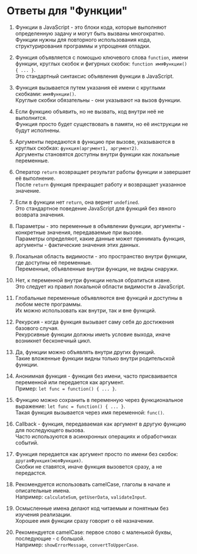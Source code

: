 # Ответы для "Функции"

1. Функции в JavaScript - это блоки кода, которые выполняют определенную задачу и могут быть вызваны многократно.  
   Функции нужны для повторного использования кода, структурирования программы и упрощения отладки.


2. Функция объявляется с помощью ключевого слова `function`, имени функции, круглых скобок и фигурных скобок: `function имяФункции() { ... }`.  
   Это стандартный синтаксис объявления функции в JavaScript.


3. Функция вызывается путем указания её имени с круглыми скобками: `имяФункции()`.  
   Круглые скобки обязательны - они указывают на вызов функции.


4. Если функцию объявить, но не вызвать, код внутри неё не выполнится.  
   Функция просто будет существовать в памяти, но её инструкции не будут исполнены.


5. Аргументы передаются в функцию при вызове, указываются в круглых скобках: `функция(аргумент1, аргумент2)`.  
   Аргументы становятся доступны внутри функции как локальные переменные.


6. Оператор `return` возвращает результат работы функции и завершает её выполнение.  
   После `return` функция прекращает работу и возвращает указанное значение.


7. Если в функции нет `return`, она вернет `undefined`.  
   Это стандартное поведение JavaScript для функций без явного возврата значения.


8. Параметры - это переменные в объявлении функции, аргументы - конкретные значения, передаваемые при вызове.  
   Параметры определяют, какие данные может принимать функция, аргументы - фактические значения этих данных.


9. Локальная область видимости - это пространство внутри функции, где доступны её переменные.  
   Переменные, объявленные внутри функции, не видны снаружи.


10. Нет, к переменной внутри функции нельзя обратиться извне.  
    Это следует из правил локальной области видимости в JavaScript.


11. Глобальные переменные объявляются вне функций и доступны в любом месте программы.  
    Их можно использовать как внутри, так и вне функций.


12. Рекурсия - когда функция вызывает саму себя до достижения базового случая.  
    Рекурсивные функции должны иметь условие выхода, иначе возникнет бесконечный цикл.


13. Да, функции можно объявлять внутри других функций.  
    Такие вложенные функции видны только внутри родительской функции.


14. Анонимная функция - функция без имени, часто присваивается переменной или передается как аргумент.  
    Пример: `let func = function() { ... }`.


15. Функцию можно сохранить в переменную через функциональное выражение: `let func = function() { ... }`.  
    Такая функция вызывается через имя переменной: `func()`.


16. Callback - функция, передаваемая как аргумент в другую функцию для последующего вызова.  
    Часто используются в асинхронных операциях и обработчиках событий.


17. Функция передается как аргумент просто по имени без скобок: `другаяФункция(мояФункция)`.  
    Скобки не ставятся, иначе функция вызовется сразу, а не передастся.


18. Рекомендуется использовать camelCase, глаголы в начале и описательные имена.  
    Например: `calculateSum`, `getUserData`, `validateInput`.


19. Осмысленные имена делают код читаемым и понятным без изучения реализации.  
    Хорошее имя функции сразу говорит о её назначении.


20. Рекомендуется camelCase: первое слово с маленькой буквы, последующие - с большой.  
    Например: `showErrorMessage`, `convertToUpperCase`.
